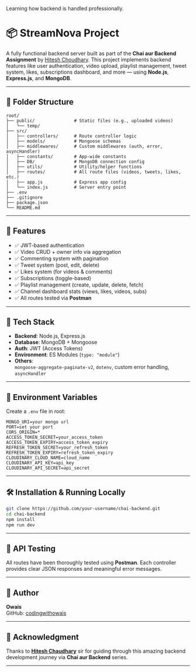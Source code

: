 Learning how backend is handled professionally.


# 📦 StreamNova Project

A fully functional backend server built as part of the **Chai aur Backend Assignment** by [Hitesh Choudhary](https://github.com/hiteshchoudhary). This project implements backend features like user authentication, video upload, playlist management, tweet system, likes, subscriptions  dashboard, and more — using **Node.js**, **Express.js**, and **MongoDB**.

---

## 📁 Folder Structure

```
root/
├── public/               # Static files (e.g., uploaded videos)
│   └── temp/
├── src/
│   ├── controllers/      # Route controller logic
│   ├── models/           # Mongoose schemas
│   ├── middlewares/      # Custom middlewares (auth, error, asyncHandler)
│   ├── constants/        # App-wide constants
│   ├── DB/               # MongoDB connection config
│   ├── utils/            # Utility/helper functions
│   ├── routes/           # All route files (videos, tweets, likes, etc.)
│   ├── app.js            # Express app config
│   └── index.js          # Server entry point
├── .env
├── .gitignore
├── package.json
└── README.md
```

---

## 🚀 Features

- ✅ JWT-based authentication
- ✅ Video CRUD + owner info via aggregation
- ✅ Commenting system with pagination
- ✅ Tweet system (post, edit, delete)
- ✅ Likes system (for videos & comments)
- ✅ Subscriptions (toggle-based)
- ✅ Playlist management (create, update, delete, fetch)
- ✅ Channel dashboard stats (views, likes, videos, subs)
- ✅ All routes tested via **Postman**

---

## 🧰 Tech Stack

- **Backend**: Node.js, Express.js
- **Database**: MongoDB + Mongoose
- **Auth**: JWT (Access Tokens)
- **Environment**: ES Modules (`type: "module"`)
- **Others**:  
  `mongoose-aggregate-paginate-v2`, `dotenv`, custom error handling, `asyncHandler`

---

## 🔐 Environment Variables

Create a `.env` file in root:

```env
MONGO_URI=your mongo url
PORT=set your port
CORS_ORIGIN=*
ACCESS_TOKEN_SECRET=your_access_token
ACCESS_TOKEN_EXPIRY=access_token_expiry
REFRESH_TOKEN_SECRET=your_refresh_token
REFRESH_TOKEN_EXPIRY=refresh_token_expiry
CLOUDINARY_CLOUD_NAME=cloud_name
CLOUDINARY_API_KEY=api_key
CLOUDINARY_API_SECRET=api_secret
```

---

## 🛠️ Installation & Running Locally

```bash
git clone https://github.com/your-username/chai-backend.git
cd chai-backend
npm install
npm run dev
```

---

## 📮 API Testing

All routes have been thoroughly tested using **Postman**. Each controller provides clear JSON responses and meaningful error messages.

---

## 📌 Author

**Owais**  
GitHub: [codingwithowais](https://github.com/codingwithowais)

---

## 🙏 Acknowledgment

Thanks to **[Hitesh Chaudhary](https://github.com/hiteshchaudhary)** sir for guiding through this amazing backend development journey via **Chai aur Backend** series.

---

